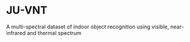 # JU-VNT
A multi-spectral dataset of indoor object recognition using visible, near-infrared and thermal spectrum
